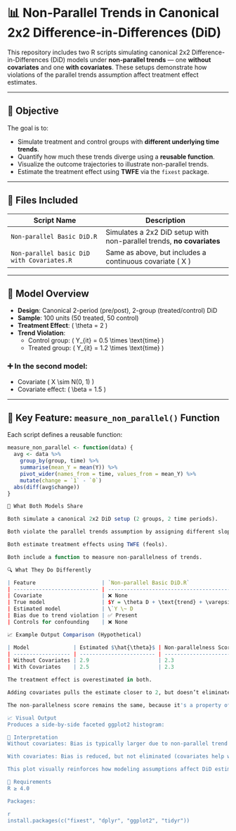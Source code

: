 
# 📊 Non-Parallel Trends in Canonical 2x2 Difference-in-Differences (DiD)

This repository includes two R scripts simulating canonical 2x2 Difference-in-Differences (DiD) models under **non-parallel trends** — one **without covariates** and one **with covariates**. These setups demonstrate how violations of the parallel trends assumption affect treatment effect estimates.

---

## 🎯 Objective

The goal is to:
- Simulate treatment and control groups with **different underlying time trends**.
- Quantify how much these trends diverge using a **reusable function**.
- Visualize the outcome trajectories to illustrate non-parallel trends.
- Estimate the treatment effect using **TWFE** via the `fixest` package.

---

## 📁 Files Included

| Script Name                                      | Description                                    |
|--------------------------------------------------|------------------------------------------------|
| `Non-parallel Basic DiD.R`                       | Simulates a 2x2 DiD setup with non-parallel trends, **no covariates** |
| `Non-parallel basic DiD with Covariates.R`       | Same as above, but includes a continuous covariate \( X \) |

---

## 🧪 Model Overview

- **Design**: Canonical 2-period (pre/post), 2-group (treated/control) DiD
- **Sample**: 100 units (50 treated, 50 control)
- **Treatment Effect**: \( \theta = 2 \)
- **Trend Violation**:
  - Control group: \( Y_{it} = 0.5 \times \text{time} \)
  - Treated group: \( Y_{it} = 1.2 \times \text{time} \)

### ➕ In the second model:
- Covariate \( X \sim N(0, 1) \)
- Covariate effect: \( \beta = 1.5 \)

---

## 🔧 Key Feature: `measure_non_parallel()` Function

Each script defines a reusable function:

```r
measure_non_parallel <- function(data) {
  avg <- data %>%
    group_by(group, time) %>%
    summarise(mean_Y = mean(Y)) %>%
    pivot_wider(names_from = time, values_from = mean_Y) %>%
    mutate(change = `1` - `0`)
  abs(diff(avg$change))
}

🎯 What Both Models Share

Both simulate a canonical 2x2 DiD setup (2 groups, 2 time periods).

Both violate the parallel trends assumption by assigning different slopes to treated and control groups.

Both estimate treatment effects using TWFE (feols).

Both include a function to measure non-parallelness of trends.

🔍 What They Do Differently

| Feature                     | `Non-parallel Basic DiD.R`                  | `Non-parallel DiD with Covariates.R`                  |              |             |
| --------------------------- | ------------------------------------------- | ----------------------------------------------------- | ------------ | ----------- |
| Covariate                   | ❌ None                                      | ✅ One covariate (`X ~ N(0, 1)`) included              |              |             |
| True model                  | $Y = \theta D + \text{trend} + \varepsilon$ | $Y = \theta D + \beta X + \text{trend} + \varepsilon$ |              |             |
| Estimated model             | \`Y \~ D                                    | id + time\`                                           | \`Y \~ D + X | id + time\` |
| Bias due to trend violation | ✅ Present                                   | ✅ Present (but **may be smaller**)                    |              |             |
| Controls for confounding    | ❌ None                                      | ✅ Partially controlled via `X`                        |              |             |

📈 Example Output Comparison (Hypothetical)

| Model              | Estimated $\hat{\theta}$ | Non-parallelness Score |
| ------------------ | ------------------------ | ---------------------- |
| Without Covariates | 2.9                      | 2.3                    |
| With Covariates    | 2.5                      | 2.3                    |

The treatment effect is overestimated in both.

Adding covariates pulls the estimate closer to 2, but doesn’t eliminate the bias.

The non-parallelness score remains the same, because it's a property of the data-generating trend, not the covariate.

📈 Visual Output
Produces a side-by-side faceted ggplot2 histogram:

📌 Interpretation
Without covariates: Bias is typically larger due to non-parallel trend violation.

With covariates: Bias is reduced, but not eliminated (covariates help with omitted variable bias, not trend bias).

This plot visually reinforces how modeling assumptions affect DiD estimates.

🧰 Requirements
R ≥ 4.0

Packages:

r
install.packages(c("fixest", "dplyr", "ggplot2", "tidyr"))
